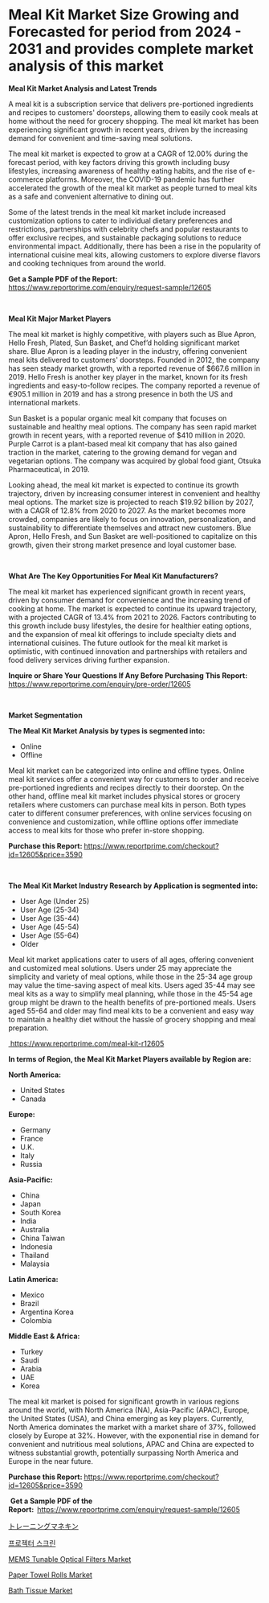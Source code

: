 <p><h1>Meal Kit Market Size Growing and Forecasted for period from 2024 - 2031 and provides complete market analysis of this market</h1></p><p><strong>Meal Kit Market Analysis and Latest Trends</strong></p>
<p><p>A meal kit is a subscription service that delivers pre-portioned ingredients and recipes to customers' doorsteps, allowing them to easily cook meals at home without the need for grocery shopping. The meal kit market has been experiencing significant growth in recent years, driven by the increasing demand for convenient and time-saving meal solutions.</p><p>The meal kit market is expected to grow at a CAGR of 12.00% during the forecast period, with key factors driving this growth including busy lifestyles, increasing awareness of healthy eating habits, and the rise of e-commerce platforms. Moreover, the COVID-19 pandemic has further accelerated the growth of the meal kit market as people turned to meal kits as a safe and convenient alternative to dining out.</p><p>Some of the latest trends in the meal kit market include increased customization options to cater to individual dietary preferences and restrictions, partnerships with celebrity chefs and popular restaurants to offer exclusive recipes, and sustainable packaging solutions to reduce environmental impact. Additionally, there has been a rise in the popularity of international cuisine meal kits, allowing customers to explore diverse flavors and cooking techniques from around the world.</p></p>
<p><strong>Get a Sample PDF of the Report:&nbsp;</strong> <a href="https://www.reportprime.com/enquiry/request-sample/12605">https://www.reportprime.com/enquiry/request-sample/12605</a></p>
<p>&nbsp;</p>
<p><strong>Meal Kit Major Market Players</strong></p>
<p><p>The meal kit market is highly competitive, with players such as Blue Apron, Hello Fresh, Plated, Sun Basket, and Chef’d holding significant market share. Blue Apron is a leading player in the industry, offering convenient meal kits delivered to customers' doorsteps. Founded in 2012, the company has seen steady market growth, with a reported revenue of $667.6 million in 2019. Hello Fresh is another key player in the market, known for its fresh ingredients and easy-to-follow recipes. The company reported a revenue of €905.1 million in 2019 and has a strong presence in both the US and international markets.</p><p>Sun Basket is a popular organic meal kit company that focuses on sustainable and healthy meal options. The company has seen rapid market growth in recent years, with a reported revenue of $410 million in 2020. Purple Carrot is a plant-based meal kit company that has also gained traction in the market, catering to the growing demand for vegan and vegetarian options. The company was acquired by global food giant, Otsuka Pharmaceutical, in 2019.</p><p>Looking ahead, the meal kit market is expected to continue its growth trajectory, driven by increasing consumer interest in convenient and healthy meal options. The market size is projected to reach $19.92 billion by 2027, with a CAGR of 12.8% from 2020 to 2027. As the market becomes more crowded, companies are likely to focus on innovation, personalization, and sustainability to differentiate themselves and attract new customers. Blue Apron, Hello Fresh, and Sun Basket are well-positioned to capitalize on this growth, given their strong market presence and loyal customer base.</p></p>
<p>&nbsp;</p>
<p><strong>What Are The Key Opportunities For Meal Kit Manufacturers?</strong></p>
<p><p>The meal kit market has experienced significant growth in recent years, driven by consumer demand for convenience and the increasing trend of cooking at home. The market is expected to continue its upward trajectory, with a projected CAGR of 13.4% from 2021 to 2026. Factors contributing to this growth include busy lifestyles, the desire for healthier eating options, and the expansion of meal kit offerings to include specialty diets and international cuisines. The future outlook for the meal kit market is optimistic, with continued innovation and partnerships with retailers and food delivery services driving further expansion.</p></p>
<p><strong>Inquire or Share Your Questions If Any Before Purchasing This Report:</strong> <a href="https://www.reportprime.com/enquiry/pre-order/12605">https://www.reportprime.com/enquiry/pre-order/12605</a></p>
<p>&nbsp;</p>
<p><strong>Market Segmentation</strong></p>
<p><strong>The Meal Kit Market Analysis by types is segmented into:</strong></p>
<p><ul><li>Online</li><li>Offline</li></ul></p>
<p><p>Meal kit market can be categorized into online and offline types. Online meal kit services offer a convenient way for customers to order and receive pre-portioned ingredients and recipes directly to their doorstep. On the other hand, offline meal kit market includes physical stores or grocery retailers where customers can purchase meal kits in person. Both types cater to different consumer preferences, with online services focusing on convenience and customization, while offline options offer immediate access to meal kits for those who prefer in-store shopping.</p></p>
<p><strong>Purchase this Report:&nbsp;</strong><a href="https://www.reportprime.com/checkout?id=12605&price=3590">https://www.reportprime.com/checkout?id=12605&price=3590</a></p>
<p>&nbsp;</p>
<p><strong>The Meal Kit Market Industry Research by Application is segmented into:</strong></p>
<p><ul><li>User Age (Under 25)</li><li>User Age (25-34)</li><li>User Age (35-44)</li><li>User Age (45-54)</li><li>User Age (55-64)</li><li>Older</li></ul></p>
<p><p>Meal kit market applications cater to users of all ages, offering convenient and customized meal solutions. Users under 25 may appreciate the simplicity and variety of meal options, while those in the 25-34 age group may value the time-saving aspect of meal kits. Users aged 35-44 may see meal kits as a way to simplify meal planning, while those in the 45-54 age group might be drawn to the health benefits of pre-portioned meals. Users aged 55-64 and older may find meal kits to be a convenient and easy way to maintain a healthy diet without the hassle of grocery shopping and meal preparation.</p></p>
<p><a href="https://www.reportprime.com/meal-kit-r12605">&nbsp;https://www.reportprime.com/meal-kit-r12605</a></p>
<p><strong>In terms of Region, the Meal Kit Market Players available by Region are:</strong></p>
<p>
    <p> <strong> North America: </strong>
        <ul>
            <li>United States</li>
            <li>Canada</li>
        </ul>
        </p> 
    <p> <strong> Europe: </strong>
        <ul>
            <li>Germany</li>
            <li>France</li>
            <li>U.K.</li>
            <li>Italy</li>
            <li>Russia</li>
        </ul>
        </p> 
    <p> <strong> Asia-Pacific: </strong>
        <ul>
            <li>China</li>
            <li>Japan</li>
            <li>South Korea</li>
            <li>India</li>
            <li>Australia</li>
            <li>China Taiwan</li>
            <li>Indonesia</li>
            <li>Thailand</li>
            <li>Malaysia</li>
        </ul>
        </p> 
    <p> <strong> Latin America: </strong>
        <ul>
            <li>Mexico</li>
            <li>Brazil</li>
            <li>Argentina Korea</li>
            <li>Colombia</li>
        </ul>
        </p> 
    <p> <strong> Middle East & Africa: </strong>
        <ul>
            <li>Turkey</li>
            <li>Saudi</li>
            <li>Arabia</li>
            <li>UAE</li>
            <li>Korea</li>
        </ul>
    </p>
    </p>
<p><p>The meal kit market is poised for significant growth in various regions around the world, with North America (NA), Asia-Pacific (APAC), Europe, the United States (USA), and China emerging as key players. Currently, North America dominates the market with a market share of 37%, followed closely by Europe at 32%. However, with the exponential rise in demand for convenient and nutritious meal solutions, APAC and China are expected to witness substantial growth, potentially surpassing North America and Europe in the near future.</p></p>
<p><strong>Purchase this Report: </strong><a href="https://www.reportprime.com/checkout?id=12605&price=3590">https://www.reportprime.com/checkout?id=12605&price=3590</a></p>
<p>&nbsp;<strong>Get a Sample PDF of the Report:&nbsp;&nbsp;</strong><a href="https://www.reportprime.com/enquiry/request-sample/12605">https://www.reportprime.com/enquiry/request-sample/12605</a></p>
<p><strong></strong></p>
<p><p><a href="https://github.com/EmoryYundt1935/Market-Research-Report-List-1/blob/main/601583574606.md">トレーニングマネキン</a></p><p><a href="https://github.com/CliftonFisher9067/Market-Research-Report-List-1/blob/main/726862571097.md">프로젝터 스크린</a></p><p><a href="https://www.linkedin.com/pulse/mems-tunable-optical-filters-market-size-cagr-trends-2024-2030-ijvhc">MEMS Tunable Optical Filters Market</a></p><p><a href="https://issuu.com/reportprime-2/docs/paper-towel-rolls-market-size-2030.pptx">Paper Towel Rolls Market</a></p><p><a href="https://issuu.com/reportprime-2/docs/bath-tissue-market-size-2030.pptx">Bath Tissue Market</a></p></p>